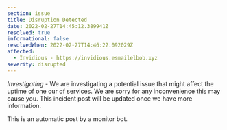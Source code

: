 ```yaml
---
section: issue
title: Disruption Detected
date: 2022-02-27T14:45:12.389941Z
resolved: true
informational: false
resolvedWhen: 2022-02-27T14:46:22.092029Z
affected:
  - Invidious - https://invidious.esmailelbob.xyz
severity: disrupted
---
```

*Investigating* - We are investigating a potential issue that might affect the uptime of one our of services. We are sorry for any inconvenience this may cause you. This incident post will be updated once we have more information.

This is an automatic post by a monitor bot.
        